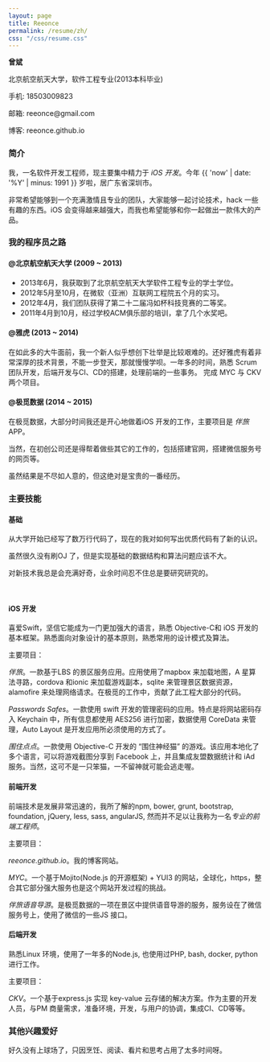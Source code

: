 ```yaml
---
layout: page
title: Reeonce
permalink: /resume/zh/
css: "/css/resume.css"
---
```


<div id="contact-me">
  <p><strong>曾斌</strong></p>
  <p>北京航空航天大学，软件工程专业(2013本科毕业)</p>
  <p>手机: 18503009823</p>
  <p>邮箱: reeonce@gmail.com</p>
  <p>博客: reeonce.github.io</p>
</div>

### 简介

我，一名软件开发工程师，现主要集中精力于 *iOS 开发*。今年 {{ 'now' | date: '%Y' | minus: 1991 }} 岁啦，居广东省深圳市。

非常希望能够到一个充满激情且专业的团队，大家能够一起讨论技术，hack 一些有趣的东西。iOS 会变得越来越强大，而我也希望能够和你一起做出一款伟大的产品。

### 我的程序员之路

<div class="content">
  <h4>@北京航空航天大学 (2009 ~ 2013)</h4>
  <ul>
    <li>2013年6月，我获取到了北京航空航天大学软件工程专业的学士学位。</li>
    <li>2012年5月至10月，在微软（亚洲）互联网工程院五个月的实习。</li>
    <li>2012年4月，我们团队获得了第二十二届冯如杯科技竞赛的二等奖。</li>
    <li>2011年4月到10月，经过学校ACM俱乐部的培训，拿了几个水奖吧。</li>
  </ul>
</div>
<div class="content">
  <h4>@雅虎 (2013 ~ 2014)</h4>
  <p>在如此多的大牛面前，我一个新人似乎想创下壮举是比较艰难的。还好雅虎有着非常深厚的技术背景，不能一步登天，那就慢慢学呗。一年多的时间，熟悉 Scrum 团队开发，后端开发与CI、CD的搭建，处理前端的一些事务。
    完成 MYC 与 CKV 两个项目。
  </p>
</div>
<div class="content">
  <h4>@极觅数据 (2014 ~ 2015)</h4>
  <p>在极觅数据，大部分时间我还是开心地做着iOS 开发的工作，主要项目是 <em>伴旅</em> APP。</p>
  <p>当然，在初创公司还是得帮着做些其它的工作的，包括搭建官网，搭建微信服务号的网页等。</p>
  <p>虽然结果是不尽如人意的，但这绝对是宝贵的一番经历。</p>
</div>

### 主要技能

#### 基础
从大学开始已经写了数万行代码了，现在的我对如何写出优质代码有了新的认识。

虽然很久没有刷OJ 了，但是实现基础的数据结构和算法问题应该不大。

对新技术我总是会充满好奇，业余时间忍不住总是要研究研究的。

<br/>

#### iOS 开发
  喜爱Swift，坚信它能成为一门更加强大的语言，熟悉 Objective-C和 iOS 开发的基本框架。熟悉面向对象设计的基本原则，熟悉常用的设计模式及算法。

  主要项目：

  *伴旅*。一款基于LBS 的景区服务应用。应用使用了mapbox 来加载地图，A 星算法寻路，cordova 和ionic 来加载游戏副本，sqlite 来管理景区数据资源，alamofire 来处理网络请求。在极觅的工作中，贡献了此工程大部分的代码。

  *Passwords Safes*。一款使用 swift 开发的管理密码的应用。特点是将网站密码存入 Keychain 中，所有信息都使用 AES256 进行加密，数据使用 CoreData 来管理，Auto Layout 是开发应用所必须使用的方式了。

  *围住点点*。一款使用 Objective-C 开发的 “围住神经猫” 的游戏。该应用本地化了多个语言，可以将游戏截图分享到 Facebook 上，并且集成友盟数据统计和 iAd 服务。当然，这可不是一只笨猫，一不留神就可能会逃走喔。

#### 前端开发
  前端技术是发展非常迅速的，我所了解的npm, bower, grunt, bootstrap, foundation, jQuery, less, sass, angularJS, 然而并不足以让我称为一名*专业的前端工程师*。

  主要项目：

  *reeonce.github.io*。我的博客网站。

  *MYC*。一个基于Mojito(Node.js 的开源框架) + YUI3 的网站，全球化，https，整合其它部分强大服务也是这个网站开发过程的挑战。

  *伴旅语音导游*。是极觅数据的一项在景区中提供语音导游的服务，服务设在了微信服务号上，使用了微信的一些JS 接口。

#### 后端开发
  熟悉Linux 环境，使用了一年多的Node.js, 也使用过PHP, bash, docker, python 进行工作。

  主要项目：

  *CKV*。一个基于express.js 实现 key-value 云存储的解决方案。作为主要的开发人员，与PM 商量需求，准备环境，开发，与用户的协调，集成CI、CD等等。

### 其他兴趣爱好

好久没有上球场了，只因烹饪、阅读、看片和思考占用了太多时间呀。
